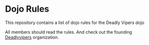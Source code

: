 Dojo Rules
==========

This repository contains a list of dojo rules for the Deadly Vipers dojo

All members should read the rules. And check out the founding [Deadlyvipers](https://github.com/deadlyvipers) organization.
